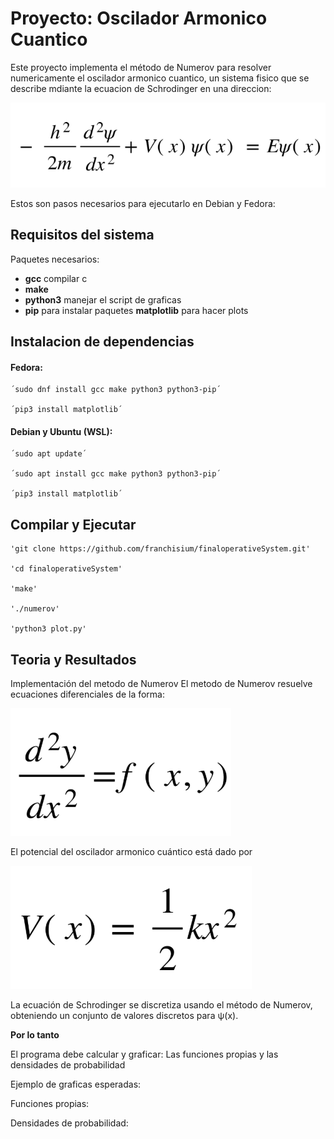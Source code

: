 # Proyecto: Oscilador Armonico Cuantico

Este proyecto implementa el método de Numerov para resolver numericamente el oscilador armonico cuantico, un sistema fisico que se describe mdiante la ecuacion de Schrodinger en una direccion:

![Ecuacion](/src/ecuacionosci.png)

Estos son pasos necesarios para ejecutarlo en Debian y Fedora:

## Requisitos del sistema

Paquetes necesarios:

- **gcc** compilar c
- **make**
- **python3** manejar el script de graficas
- **pip** para instalar paquetes **matplotlib** para hacer plots

## Instalacion de dependencias

#### Fedora:

    ´sudo dnf install gcc make python3 python3-pip´

    ´pip3 install matplotlib´

#### Debian y Ubuntu (WSL):

    ´sudo apt update´

    ´sudo apt install gcc make python3 python3-pip´

    ´pip3 install matplotlib´

## Compilar y Ejecutar

    'git clone https://github.com/franchisium/finaloperativeSystem.git'

    'cd finaloperativeSystem'

    'make'

    './numerov'

    'python3 plot.py'

## Teoria y Resultados

Implementación del metodo de Numerov
El metodo de Numerov resuelve ecuaciones diferenciales de la forma:

![metodo](/src/metodonumerov.png)

El potencial del oscilador armonico cuántico está dado por 

![potencial](/src/potencial.png)

La ecuación de Schrodinger se discretiza usando el método de Numerov, obteniendo un conjunto de valores discretos para ψ(x).

**Por lo tanto**

El programa debe calcular y graficar: Las funciones propias y las densidades de probabilidad 

Ejemplo de graficas esperadas:


Funciones propias:


Densidades de probabilidad: